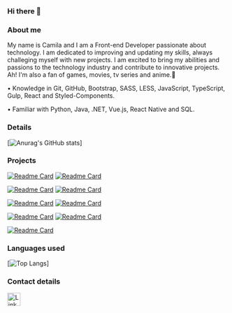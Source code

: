 ### Hi there 👋

### About me
My name is Camila and I am a Front-end Developer passionate about technology.
I am dedicated to improving and updating my skills, always challeging myself with new projects. I am excited to bring my abilities and passions to the technology industry and contribute to innovative projects.
Ah! I'm also a fan of games, movies, tv series and anime.💜

• Knowledge in Git, GitHub, Bootstrap, SASS, LESS, JavaScript, TypeScript, Gulp, React and Styled-Components.

• Familiar with Python, Java, .NET, Vue.js, React Native and SQL.


### Details
[![Anurag's GitHub stats](https://github-readme-stats.vercel.app/api?username=milacirne&show_icons=true&theme=transparent)]

### Projects

[![Readme Card](https://github-readme-stats.vercel.app/api/pin/?username=milacirne&repo=star-wars_birthday_page&theme=transparent)](https://github.com/milacirne/star-wars_birthday_page) [![Readme Card](https://github-readme-stats.vercel.app/api/pin/?username=milacirne&repo=efood&theme=transparent&cache_seconds=30)](https://github.com/milacirne/efood)

[![Readme Card](https://github-readme-stats.vercel.app/api/pin/?username=milacirne&repo=harrypotter_landingpage&theme=transparent)](https://github.com/milacirne/harrypotter_landingpage) [![Readme Card](https://github-readme-stats.vercel.app/api/pin/?username=milacirne&repo=projeto_filmes_primeflix&theme=transparent)]([https://github.com/milacirne/projeto_filmes_primeflix])

[![Readme Card](https://github-readme-stats.vercel.app/api/pin/?username=milacirne&repo=clone_disneyplus&theme=transparent)](https://github.com/milacirne/clone_disneyplus) [![Readme Card](https://github-readme-stats.vercel.app/api/pin/?username=milacirne&repo=nintendo_world_webpage&theme=transparent)](https://github.com/milacirne/nintendo_world_webpage)

[![Readme Card](https://github-readme-stats.vercel.app/api/pin/?username=milacirne&repo=email-template_multiversus-travel-agency&theme=transparent)](https://github.com/milacirne/email-template_multiversus-travel-agency) [![Readme Card](https://github-readme-stats.vercel.app/api/pin/?username=milacirne&repo=project_reactive-calculator&theme=transparent)](https://github.com/milacirne/project_reactive-calculator)

[![Readme Card](https://github-readme-stats.vercel.app/api/pin/?username=milacirne&repo=contact_list_react-redux&theme=transparent)](https://github.com/milacirne/contact_list_react-redux)

### Languages used
[![Top Langs](https://github-readme-stats.vercel.app/api/top-langs/?username=milacirne&layout=compact)]

### Contact details
[<img src='https://img.shields.io/badge/LinkedIn-0077B5?style=for-the-badge&logo=linkedin&logoColor=white' alt='Linkedin' height='30'>](https://www.linkedin.com/in/camila-cirne/)
